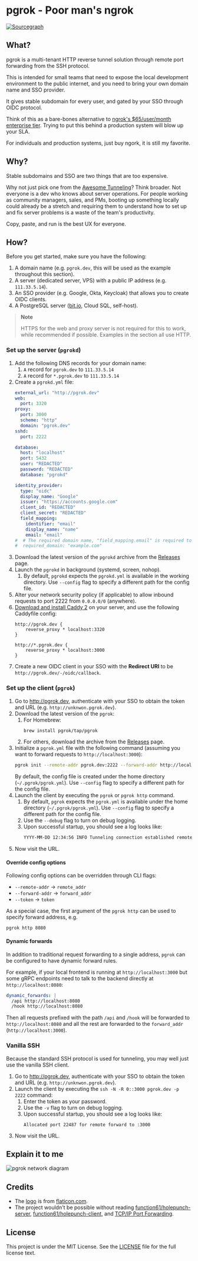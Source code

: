 # pgrok - Poor man's ngrok

[![Sourcegraph](https://img.shields.io/badge/view%20on-Sourcegraph-brightgreen.svg?style=for-the-badge&logo=sourcegraph)](https://sourcegraph.com/github.com/pgrok/pgrok)

## What?

pgrok is a multi-tenant HTTP reverse tunnel solution through remote port forwarding from the SSH protocol.

This is intended for small teams that need to expose the local development environment to the public internet, and you need to bring your own domain name and SSO provider.

It gives stable subdomain for every user, and gated by your SSO through OIDC protocol.

Think of this as a bare-bones alternative to [ngrok's $65/user/month enterprise tier](https://ngrok.com/pricing). Trying to put this behind a production system will blow up your SLA.

For individuals and production systems, just buy ngork, it is still my favorite.

## Why?

Stable subdomains and SSO are two things that are too expensive.

Why not just pick one from the [Awesome Tunneling](https://github.com/anderspitman/awesome-tunneling)? Think broader. Not everyone is a dev who knows about server operations. For people working as community managers, sales, and PMs, booting up something locally could already be a stretch and requiring them to understand how to set up and fix server problems is a waste of the team's productivity.

Copy, paste, and run is the best UX for everyone.

## How?

Before you get started, make sure you have the following:

1. A domain name (e.g. `pgrok.dev`, this will be used as the example throughout this section).
1. A server (dedicated server, VPS) with a public IP address (e.g. `111.33.5.14`).
1. An SSO provider (e.g. Google, Okta, Keycloak) that allows you to create OIDC clients.
1. A PostgreSQL server ([bit.io](https://bit.io/), Cloud SQL, self-host).

> **Note**
>
> HTTPS for the web and proxy server is not required for this to work, while recommended if possible. Examples in the section all use HTTP.

### Set up the server (`pgrokd`)

1. Add the following DNS records for your domain name:
    1. `A` record for `pgrok.dev` to `111.33.5.14`
    1. `A` record for `*.pgrok.dev` to `111.33.5.14`
1. Create a `pgrokd.yml` file:
    ```yaml
    external_url: "http://pgrok.dev"
    web:
      port: 3320
    proxy:
      port: 3000
      scheme: "http"
      domain: "pgrok.dev"
    sshd:
      port: 2222

    database:
      host: "localhost"
      port: 5432
      user: "REDACTED"
      password: "REDACTED"
      database: "pgrokd"

    identity_provider:
      type: "oidc"
      display_name: "Google"
      issuer: "https://accounts.google.com"
      client_id: "REDACTED"
      client_secret: "REDACTED"
      field_mapping:
        identifier: "email"
        display_name: "name"
        email: "email"
    #  # The required domain name, "field_mapping.email" is required to set for this to work.
    #  required_domain: "example.com"
    ```
1. Download the latest version of the `pgrokd` archive from the [Releases](https://github.com/pgrok/pgrok/releases) page.
1. Launch the `pgrokd` in background (systemd, screen, nohop).
    1. By default, `pgrokd` expects the `pgrokd.yml` is available in the working directory. Use `--config` flag to specify a different path for the config file.
1. Alter your network security policy (if applicable) to allow inbound requests to port 2222 from `0.0.0.0/0` (anywhere).
1. [Download and install Caddy 2](https://caddyserver.com/docs/install) on your server, and use the following Caddyfile config:
    ```caddyfile
    http://pgrok.dev {
        reverse_proxy * localhost:3320
    }

    http://*.pgrok.dev {
        reverse_proxy * localhost:3000
    }
    ```
1. Create a new OIDC client in your SSO with the **Redirect URI** to be `http://pgrok.dev/-/oidc/callback`.

### Set up the client (`pgrok`)

1. Go to http://pgrok.dev, authenticate with your SSO to obtain the token and URL (e.g. `http://unknwon.pgrok.dev`).
1. Download the latest version of the `pgrok`:
    1. For Homebrew:
        ```sh
        brew install pgrok/tap/pgrok
        ```
    1. For others, download the archive from the [Releases](https://github.com/pgrok/pgrok/releases) page.
1. Initialize a `pgrok.yml` file with the following command (assuming you want to forward requests to `http://localhost:3000`):
    ```sh
    pgrok init --remote-addr pgrok.dev:2222 --forward-addr http://localhost:3000 --token {YOUR_TOKEN}
    ```
    By default, the config file is created under the home directory (`~/.pgrok/pgrok.yml`). Use `--config` flag to specify a different path for the config file.
1. Launch the client by executing the `pgrok` or `pgrok http` command.
    1. By default, `pgrok` expects the `pgrok.yml` is available under the home directory (`~/.pgrok/pgrok.yml`). Use `--config` flag to specify a different path for the config file.
    1. Use the `--debug` flag to turn on debug logging.
    1. Upon successful startup, you should see a log looks like:
        ```sh
        YYYY-MM-DD 12:34:56 INFO Tunneling connection established remote=pgrok.dev:2222
        ```
1. Now visit the URL.

#### Override config options

Following config options can be overridden through CLI flags:

- `--remote-addr` -> `remote_addr`
- `--forward-addr` -> `forward_addr`
- `--token` -> `token`

As a special case, the first argument of the `pgrok http` can be used to specify forward address, e.g.

```
pgrok http 8080
```

#### Dynamic forwards

In addition to traditional request forwarding to a single address, `pgrok` can be configured to have dynamic forward rules.

For example, if your local frontend is running at `http://localhost:3000` but some gRPC endpoints need to talk to the backend directly at `http://localhost:8080`:

```yaml
dynamic_forwards: |
  /api http://localhost:8080
  /hook http://localhost:8080
```

Then all requests prefixed with the path `/api` and `/hook` will be forwarded to `http://localhost:8080` and all the rest are forwarded to the `forward_addr` (`http://localhost:3000`).

### Vanilla SSH

Because the standard SSH protocol is used for tunneling, you may well just use the vanilla SSH client.

1. Go to http://pgrok.dev, authenticate with your SSO to obtain the token and URL (e.g. `http://unknwon.pgrok.dev`).
1. Launch the client by executing the `ssh -N -R 0::3000 pgrok.dev -p 2222` command:
    1. Enter the token as your password.
    1. Use the `-v` flag to turn on debug logging.
    1. Upon successful startup, you should see a log looks like:
        ```
        Allocated port 22487 for remote forward to :3000
        ```
1. Now visit the URL.

## Explain it to me

![pgrok network diagram](https://user-images.githubusercontent.com/2946214/224469633-4d03a2cb-8561-4584-a743-c70f3fda0aef.png)

## Credits

- The [logo](https://www.flaticon.com/free-icon/nat_9168228) is from [flaticon.com](https://www.flaticon.com/).
- The project wouldn't be possible without reading [function61/holepunch-server](https://github.com/function61/holepunch-server), [function61/holepunch-client](https://github.com/function61/holepunch-client), and [TCP/IP Port Forwarding](https://github.com/apache/mina-sshd/blob/master/docs/technical/tcpip-forwarding.md).

## License

This project is under the MIT License. See the [LICENSE](LICENSE) file for the full license text.
